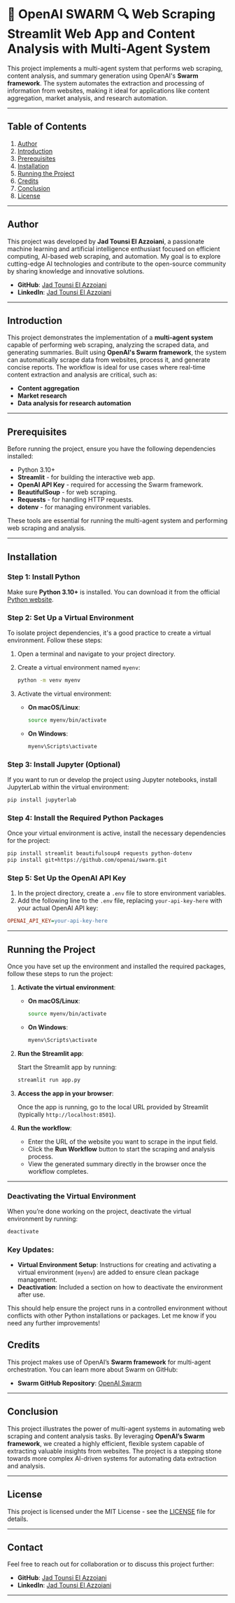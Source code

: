 # 🐝 OpenAI SWARM 🔍  Web Scraping Streamlit Web App and Content Analysis with Multi-Agent System

This project implements a multi-agent system that performs web scraping, content analysis, and summary generation using OpenAI's **Swarm framework**. The system automates the extraction and processing of information from websites, making it ideal for applications like content aggregation, market analysis, and research automation.

---

## Table of Contents
1. [Author](#author)
2. [Introduction](#introduction)
3. [Prerequisites](#prerequisites)
4. [Installation](#installation)
5. [Running the Project](#running-the-project)
6. [Credits](#credits)
7. [Conclusion](#conclusion)
8. [License](#license)

---

## Author
This project was developed by **Jad Tounsi El Azzoiani**, a passionate machine learning and artificial intelligence enthusiast focused on efficient computing, AI-based web scraping, and automation. My goal is to explore cutting-edge AI technologies and contribute to the open-source community by sharing knowledge and innovative solutions.

- **GitHub**: [Jad Tounsi El Azzoiani](https://github.com/jadouse5)
- **LinkedIn**: [Jad Tounsi El Azzoiani](https://www.linkedin.com/in/jad-tounsi-el-azzoiani-87499a21a/)

---

## Introduction
This project demonstrates the implementation of a **multi-agent system** capable of performing web scraping, analyzing the scraped data, and generating summaries. Built using **OpenAI's Swarm framework**, the system can automatically scrape data from websites, process it, and generate concise reports. The workflow is ideal for use cases where real-time content extraction and analysis are critical, such as:
- **Content aggregation**
- **Market research**
- **Data analysis for research automation**

---

## Prerequisites
Before running the project, ensure you have the following dependencies installed:

- Python 3.10+
- **Streamlit** - for building the interactive web app.
- **OpenAI API Key** - required for accessing the Swarm framework.
- **BeautifulSoup** - for web scraping.
- **Requests** - for handling HTTP requests.
- **dotenv** - for managing environment variables.

These tools are essential for running the multi-agent system and performing web scraping and analysis.

---

## Installation

### Step 1: Install Python
Make sure **Python 3.10+** is installed. You can download it from the official [Python website](https://www.python.org/downloads/).

### Step 2: Set Up a Virtual Environment
To isolate project dependencies, it's a good practice to create a virtual environment. Follow these steps:

1. Open a terminal and navigate to your project directory.
2. Create a virtual environment named `myenv`:

   ```bash
   python -m venv myenv
   ```

3. Activate the virtual environment:

   - **On macOS/Linux**:
   
     ```bash
     source myenv/bin/activate
     ```
   
   - **On Windows**:
   
     ```bash
     myenv\Scripts\activate
     ```

### Step 3: Install Jupyter (Optional)
If you want to run or develop the project using Jupyter notebooks, install JupyterLab within the virtual environment:

```bash
pip install jupyterlab
```

### Step 4: Install the Required Python Packages
Once your virtual environment is active, install the necessary dependencies for the project:

```bash
pip install streamlit beautifulsoup4 requests python-dotenv
pip install git+https://github.com/openai/swarm.git
```

### Step 5: Set Up the OpenAI API Key
1. In the project directory, create a `.env` file to store environment variables.
2. Add the following line to the `.env` file, replacing `your-api-key-here` with your actual OpenAI API key:

```ini
OPENAI_API_KEY=your-api-key-here
```

---

## Running the Project

Once you have set up the environment and installed the required packages, follow these steps to run the project:

1. **Activate the virtual environment**:
   
   - **On macOS/Linux**:
   
     ```bash
     source myenv/bin/activate
     ```

   - **On Windows**:
   
     ```bash
     myenv\Scripts\activate
     ```

2. **Run the Streamlit app**:
   
   Start the Streamlit app by running:

   ```bash
   streamlit run app.py
   ```

3. **Access the app in your browser**:

   Once the app is running, go to the local URL provided by Streamlit (typically `http://localhost:8501`).

4. **Run the workflow**:

   - Enter the URL of the website you want to scrape in the input field.
   - Click the **Run Workflow** button to start the scraping and analysis process.
   - View the generated summary directly in the browser once the workflow completes.

---

### Deactivating the Virtual Environment
When you’re done working on the project, deactivate the virtual environment by running:

```bash
deactivate
```

### Key Updates:
- **Virtual Environment Setup**: Instructions for creating and activating a virtual environment (`myenv`) are added to ensure clean package management.
- **Deactivation**: Included a section on how to deactivate the environment after use.

This should help ensure the project runs in a controlled environment without conflicts with other Python installations or packages. Let me know if you need any further improvements!

## Credits
This project makes use of OpenAI’s **Swarm framework** for multi-agent orchestration. You can learn more about Swarm on GitHub:

- **Swarm GitHub Repository**: [OpenAI Swarm](https://github.com/openai/swarm)

---

## Conclusion
This project illustrates the power of multi-agent systems in automating web scraping and content analysis tasks. By leveraging **OpenAI’s Swarm framework**, we created a highly efficient, flexible system capable of extracting valuable insights from websites. The project is a stepping stone towards more complex AI-driven systems for automating data extraction and analysis.

---

## License
This project is licensed under the MIT License - see the [LICENSE](LICENSE) file for details.

---

## Contact
Feel free to reach out for collaboration or to discuss this project further:

- **GitHub**: [Jad Tounsi El Azzoiani](https://github.com/jadouse5)
- **LinkedIn**: [Jad Tounsi El Azzoiani](https://www.linkedin.com/in/jad-tounsi-el-azzoiani-87499a21a/)

---
